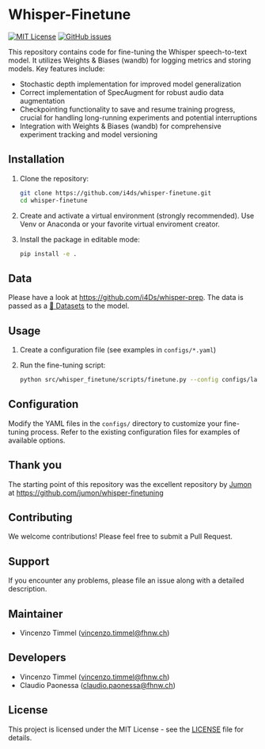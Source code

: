 # Whisper-Finetune

[![MIT License](https://img.shields.io/badge/License-MIT-blue.svg)](https://opensource.org/licenses/MIT)
[![GitHub issues](https://img.shields.io/github/issues/i4ds/whisper-finetune.svg)](https://github.com/i4ds/whisper-finetune/issues)

This repository contains code for fine-tuning the Whisper speech-to-text model. It utilizes Weights & Biases (wandb) for logging metrics and storing models. Key features include:

- Stochastic depth implementation for improved model generalization
- Correct implementation of SpecAugment for robust audio data augmentation
- Checkpointing functionality to save and resume training progress, crucial for handling long-running experiments and potential interruptions
- Integration with Weights & Biases (wandb) for comprehensive experiment tracking and model versioning

## Installation

1. Clone the repository:
   ```bash
   git clone https://github.com/i4ds/whisper-finetune.git
   cd whisper-finetune
   ```

2. Create and activate a virtual environment (strongly recommended). Use Venv or Anaconda or your favorite virtual enviroment creator.

3. Install the package in editable mode:
   ```bash
   pip install -e .
   ```

## Data
Please have a look at https://github.com/i4Ds/whisper-prep. The data is passed as a [🤗 Datasets](https://huggingface.co/docs/datasets/en/index) to the model.

## Usage

1. Create a configuration file (see examples in `configs/*.yaml`)

2. Run the fine-tuning script:
   ```bash
   python src/whisper_finetune/scripts/finetune.py --config configs/large-cv-srg-sg-corpus.yaml
   ```

## Configuration

Modify the YAML files in the `configs/` directory to customize your fine-tuning process. Refer to the existing configuration files for examples of available options.

## Thank you

The starting point of this repository was the excellent repository by [Jumon](https://github.com/jumon) at https://github.com/jumon/whisper-finetuning

## Contributing

We welcome contributions! Please feel free to submit a Pull Request.

## Support

If you encounter any problems, please file an issue along with a detailed description.

## Maintainer

- Vincenzo Timmel (vincenzo.timmel@fhnw.ch)

## Developers

- Vincenzo Timmel (vincenzo.timmel@fhnw.ch)
- Claudio Paonessa (claudio.paonessa@fhnw.ch)

## License

This project is licensed under the MIT License - see the [LICENSE](LICENSE) file for details.